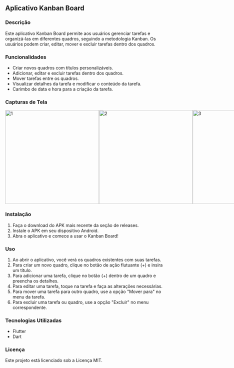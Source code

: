 ## Aplicativo Kanban Board

### Descrição
Este aplicativo Kanban Board permite aos usuários gerenciar tarefas e organizá-las em diferentes quadros, seguindo a metodologia Kanban. Os usuários podem criar, editar, mover e excluir tarefas dentro dos quadros.

### Funcionalidades
- Criar novos quadros com títulos personalizáveis.
- Adicionar, editar e excluir tarefas dentro dos quadros.
- Mover tarefas entre os quadros.
- Visualizar detalhes da tarefa e modificar o conteúdo da tarefa.
- Carimbo de data e hora para a criação da tarefa.

### Capturas de Tela
<div style="display: flex;">
  <img src="https://github.com/ManuelFerreira90/kanban_board/assets/105729881/cde40b94-81e6-4504-80b8-910746517555" alt="1" width="300" />
  <img src="https://github.com/ManuelFerreira90/kanban_board/assets/105729881/27658470-d2c2-44bc-9239-a921dd444881" alt="2" width="300" />
  <img src="https://github.com/ManuelFerreira90/kanban_board/assets/105729881/546cf314-4d1f-4898-9e36-a6a804e6fddd" alt="3" width="300" />
</div>

### Instalação
1. Faça o download do APK mais recente da seção de releases.
2. Instale o APK em seu dispositivo Android.
3. Abra o aplicativo e comece a usar o Kanban Board!

### Uso
1. Ao abrir o aplicativo, você verá os quadros existentes com suas tarefas.
2. Para criar um novo quadro, clique no botão de ação flutuante (+) e insira um título.
3. Para adicionar uma tarefa, clique no botão (+) dentro de um quadro e preencha os detalhes.
4. Para editar uma tarefa, toque na tarefa e faça as alterações necessárias.
5. Para mover uma tarefa para outro quadro, use a opção "Mover para" no menu da tarefa.
6. Para excluir uma tarefa ou quadro, use a opção "Excluir" no menu correspondente.

### Tecnologias Utilizadas
- Flutter
- Dart

### Licença
Este projeto está licenciado sob a Licença MIT.
